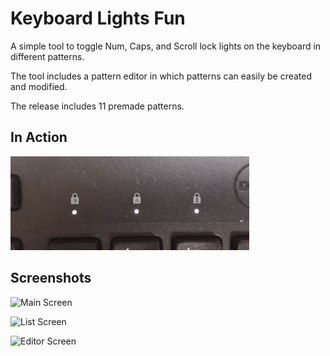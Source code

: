 # Keyboard Lights Fun

A simple tool to toggle Num, Caps, and Scroll lock lights on the keyboard in different patterns.

The tool includes a pattern editor in which patterns can easily be created and modified.

The release includes 11 premade patterns.

## In Action

![Keyboard](media/keyboard.gif)

## Screenshots

![Main Screen](media/main.gif)

![List Screen](media/list.png)

![Editor Screen](media/editor.gif)
